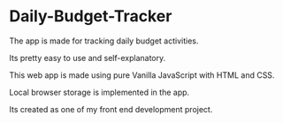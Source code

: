 # Daily-Budget-Tracker


The app is made for tracking daily budget activities.

Its pretty easy to use and self-explanatory.

This web app is made using pure Vanilla JavaScript with HTML and CSS.

Local browser storage is implemented in the app.

Its created as one of my front end development project.

